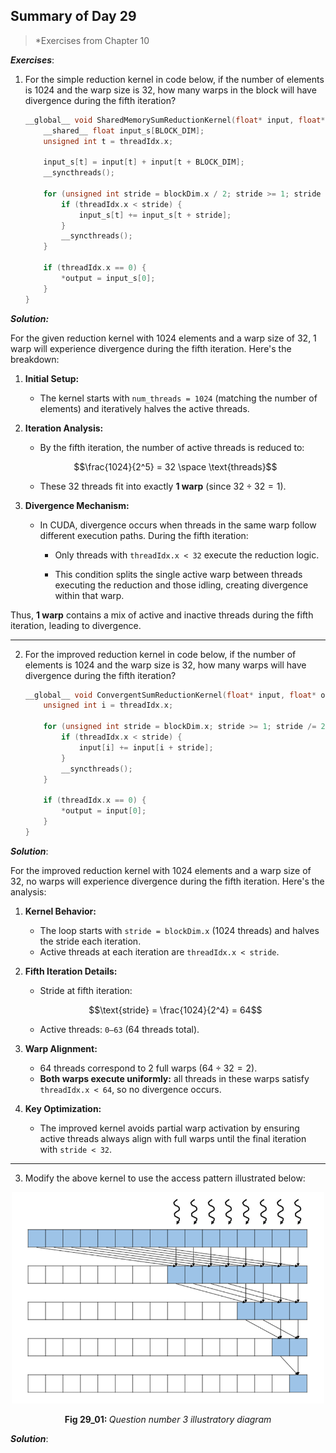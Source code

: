 ## Summary of Day 29

> *Exercises from Chapter 10

***Exercises***:
1.  For the simple reduction kernel in code below, if the number of elements is $1024$ and the warp size is $32$, how many warps in the block will have divergence during the fifth iteration?

    ```cpp
    __global__ void SharedMemorySumReductionKernel(float* input, float* output) {
        __shared__ float input_s[BLOCK_DIM];
        unsigned int t = threadIdx.x;

        input_s[t] = input[t] + input[t + BLOCK_DIM];
        __syncthreads();

        for (unsigned int stride = blockDim.x / 2; stride >= 1; stride /= 2) {
            if (threadIdx.x < stride) {
                input_s[t] += input_s[t + stride];
            }
            __syncthreads();
        }

        if (threadIdx.x == 0) {
            *output = input_s[0];
        }
    }
    ```

***Solution:***

For the given reduction kernel with 1024 elements and a warp size of 32, 1 warp will experience divergence during the fifth iteration. Here's the breakdown:

1. **Initial Setup:**
    - The kernel starts with `num_threads = 1024` (matching the number of elements) and iteratively halves the active threads.

2. **Iteration Analysis:**
    - By the fifth iteration, the number of active threads is reduced to:
    ```math 
    \frac{1024}{2^5} = 32 \space \text{threads}
    ```
    - These $32$ threads fit into exactly **1 warp** (since $32 \div 32 = 1$).

3. **Divergence Mechanism:**
    - In CUDA, divergence occurs when threads in the same warp follow different execution paths. During the fifth iteration:

        - Only threads with `threadIdx.x < 32` execute the reduction logic.

        - This condition splits the single active warp between threads executing the reduction and those idling, creating divergence within that warp.

Thus, **1 warp** contains a mix of active and inactive threads during the fifth iteration, leading to divergence.

---

2. For the improved reduction kernel in code below, if the number of elements is $1024$ and the warp size is $32$, how many warps will have divergence during the fifth iteration?

    ```cpp
    __global__ void ConvergentSumReductionKernel(float* input, float* output, int N) {
        unsigned int i = threadIdx.x;

        for (unsigned int stride = blockDim.x; stride >= 1; stride /= 2) {
            if (threadIdx.x < stride) {
                input[i] += input[i + stride];
            }
            __syncthreads();
        }

        if (threadIdx.x == 0) {
            *output = input[0];
        }
    }
    ```
***Solution***:

For the improved reduction kernel with 1024 elements and a warp size of 32, no warps will experience divergence during the fifth iteration. Here's the analysis:

1. **Kernel Behavior:**
    - The loop starts with `stride = blockDim.x` ($1024$ threads) and halves the stride each iteration.
    - Active threads at each iteration are `threadIdx.x < stride`.

2. **Fifth Iteration Details:**
    - Stride at fifth iteration:
    ```math 
    \text{stride} = \frac{1024}{2^4} = 64
    ```
    - Active threads: `0–63` (64 threads total).

3. **Warp Alignment:**
    - $64$ threads correspond to $2$ full warps $(64 ÷ 32 = 2)$.
    - **Both warps execute uniformly:** all threads in these warps satisfy `threadIdx.x < 64`, so no divergence occurs.

4. **Key Optimization:**
    - The improved kernel avoids partial warp activation by ensuring active threads always align with full warps until the final iteration with `stride < 32`.

---
3. Modify the above kernel to use the access pattern illustrated below:

<div align= "center">
    <img src="./images/Qn_3.png" width="500px">
    <p><b>Fig 29_01: </b><i> Question number 3 illustratory diagram</i></p>
</div>

***Solution***:
